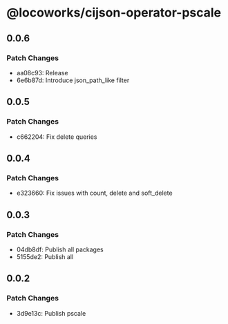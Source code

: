 # @locoworks/cijson-operator-pscale

## 0.0.6

### Patch Changes

- aa08c93: Release
- 6e6b87d: Introduce json_path_like filter

## 0.0.5

### Patch Changes

- c662204: Fix delete queries

## 0.0.4

### Patch Changes

- e323660: Fix issues with count, delete and soft_delete

## 0.0.3

### Patch Changes

- 04db8df: Publish all packages
- 5155de2: Publish all

## 0.0.2

### Patch Changes

- 3d9e13c: Publish pscale
